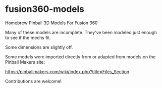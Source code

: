 # fusion360-models
Homebrew Pinball 3D Models For Fusion 360

Many of these models are incomplete. They've been modeled just enough to see
if the mechs fit.

Some dimensions are slightly off.

Some models were imported directly from or adapted from models on the
Pinball Makers site:

https://pinballmakers.com/wiki/index.php?title=Files_Section

Contributions are welcome!